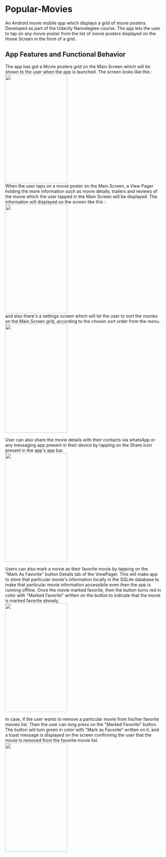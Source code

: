 # Popular-Movies
An Android movie mobile app which displays a grid of movie posters. Developed as part of the Udacity Nanodegree course. The app lets the user to tap on any movie poster from the list of movie posters displayed on the Home Screen in the form of a grid.

## App Features and Functional Behavior

The app has got a Movie posters grid on the Main Screen which will be shown to the user when the app is launched. The screen looks like this : 
<br/>
<img src="https://github.com/pa1-teja/Popular-Movies/blob/master/app/src/main/res/drawable/Home%20Screen.png" width="200" height = "350">
<br/>
When the user taps on a movie poster on the Main Screen, a View Pager holding the more information such as movie details, trailers and reviews of the movie which the user tapped in the Main Screen will be displayed. The information will displayed on the screen like this : 
<br/>
<img src="https://github.com/pa1-teja/Popular-Movies/blob/master/app/src/main/res/drawable/ViewPager.png" width="200" height = "350">
<br/>
and also there's a settings screen which will let the user to sort the movies on the Main Screen grid, according to the chosen sort order from the menu.
<br/>
<img src="https://github.com/pa1-teja/Popular-Movies/blob/master/app/src/main/res/drawable/Settings%20Screen.png" width="200" height = "350">
<br/>

User can also share the movie details with their contacts via whatsApp or any messaging app present in their device by tapping on the Share icon present in the app's app bar.
<br/>
<img src="https://github.com/pa1-teja/Popular-Movies/blob/master/app/src/main/res/drawable/AppBar_Share.png" width="200" height = "350">
<br/>

  Users can also mark a movie as their favorite movie by tapping on the "Mark As Favorite" button Details tab of the ViewPager. This will make app to store that particular movie's information locally in the SQLite database to make that particular movie information accessibile even then the app is running offline. Once the movie marked favorite, then the button turns red in color with "Marked Favorite" written on the button to indicate that the movie is marked favorite already.
  <br/>
<img src="https://github.com/pa1-teja/Popular-Movies/blob/master/app/src/main/res/drawable/Fav_btn.png" width="200" height = "350">
<br/>

In case, if the user wants to remove a particular movie from his/her favorite movies list. Then the user can long press on the "Marked Favorite" button. The button will turn green in color with "Mark as Favorite" written on it, and a toast message is displayed on the screen confirming the user that the movie is removed from the favorite movie list.
  <br/>
<img src="https://github.com/pa1-teja/Popular-Movies/blob/master/app/src/main/res/drawable/remove_fav.png" width="200" height = "350">
<br/>
 
 
